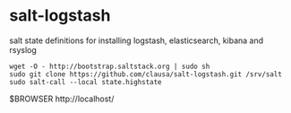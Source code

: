 salt-logstash
=============

salt state definitions for installing logstash, elasticsearch, kibana and rsyslog

```shell
wget -O - http://bootstrap.saltstack.org | sudo sh
sudo git clone https://github.com/clausa/salt-logstash.git /srv/salt
sudo salt-call --local state.highstate
```

$BROWSER http://localhost/

